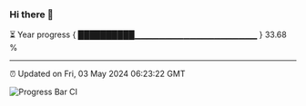 ### Hi there 👋

⏳ Year progress { ██████████▁▁▁▁▁▁▁▁▁▁▁▁▁▁▁▁▁▁▁▁ } 33.68 %

---

⏰ Updated on Fri, 03 May 2024 06:23:22 GMT

![Progress Bar CI](https://github.com/ZhaoGui/ZhaoGui/workflows/Progress%20Bar%20CI/badge.svg)
